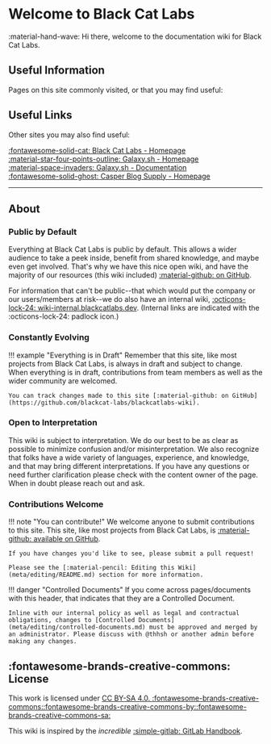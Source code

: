 # Welcome to Black Cat Labs

:material-hand-wave: Hi there, welcome to the documentation wiki for Black Cat Labs.

## Useful Information
Pages on this site commonly visited, or that you may find useful: 

## Useful Links
Other sites you may also find useful:

[:fontawesome-solid-cat: Black Cat Labs - Homepage](https://blackcatlabs.dev)  
[:material-star-four-points-outline: Galaxy.sh - Homepage](https://galaxy.sh)  
[:material-space-invaders: Galaxy.sh - Documentation](https://docs.galaxy.sh)  
[:fontawesome-solid-ghost: Casper Blog Supply - Homepage](https://oncasper.blog)

---

## About
### Public by Default
Everything at Black Cat Labs is public by default. This allows a wider audience to take a peek inside, benefit from shared knowledge, and maybe even get involved. That's why we have this nice open wiki, and have the majority of our resources (this wiki included) [:material-github: on GitHub](https://github.com/blackcat-labs/blackcatlabs-wiki).

For information that can't be public--that which would put the company or our users/members at risk--we do also have an internal wiki, [:octicons-lock-24: wiki-internal.blackcatlabs.dev](https://wiki-internal.blackcatlabs.dev). (Internal links are indicated with the :octicons-lock-24: padlock icon.)

### Constantly Evolving
!!! example "Everything is in Draft"
    Remember that this site, like most projects from Black Cat Labs, is always in draft and subject to change. When everything is in draft, contributions from team members as well as the wider community are welcomed.

    You can track changes made to this site [:material-github: on GitHub](https://github.com/blackcat-labs/blackcatlabs-wiki).

### Open to Interpretation
This wiki is subject to interpretation. We do our best to be as clear as possible to minimize confusion and/or misinterpretation. We also recognize that folks have a wide variety of languages, experience, and knowledge, and that may bring different interpretations. If you have any questions or need further clarification please check with the content owner of the page. When in doubt please reach out and ask.

### Contributions Welcome
!!! note "You can contribute!"
    We welcome anyone to submit contributions to this site. This site, like most projects from Black Cat Labs, is [:material-github: available on GitHub](https://github.com/blackcat-labs/blackcatlabs-wiki).

    If you have changes you'd like to see, please submit a pull request!

    Please see the [:material-pencil: Editing this Wiki](meta/editing/README.md) section for more information.

!!! danger "Controlled Documents"
    If you come across pages/documents with this header, that indicates that they are a Controlled Document.

    Inline with our internal policy as well as legal and contractual obligations, changes to [Controlled Documents](meta/editing/controlled-documents.md) must be approved and merged by an administrator. Please discuss with @thhsh or another admin before making any changes.

## :fontawesome-brands-creative-commons: License
This work is licensed under [CC BY-SA 4.0. :fontawesome-brands-creative-commons::fontawesome-brands-creative-commons-by::fontawesome-brands-creative-commons-sa:](https://creativecommons.org/licenses/by-sa/4.0/)

This wiki is inspired by the *incredible* [:simple-gitlab: GitLab Handbook](https://handbook.gitlab.com/).